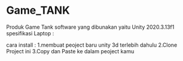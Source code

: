 # Game_TANK
Produk Game Tank
 software yang dibunakan yaitu Unity 2020.3.13f1
 spesifikasi Laptop :
 
 
 cara install :
 1.membuat peoject baru unity 3d terlebih dahulu 
 2.Clone Project ini
 3.Copy dan Paste ke dalam peoject kamu
